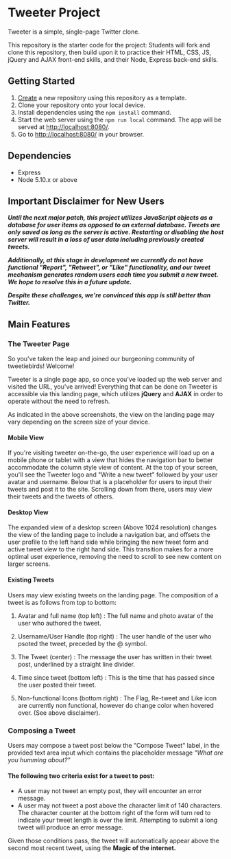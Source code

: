 # Tweeter Project

Tweeter is a simple, single-page Twitter clone.

This repository is the starter code for the project: Students will fork and clone this repository, then build upon it to practice their HTML, CSS, JS, jQuery and AJAX front-end skills, and their Node, Express back-end skills.

## Getting Started

1. [Create](https://docs.github.com/en/repositories/creating-and-managing-repositories/creating-a-repository-from-a-template) a new repository using this repository as a template.
2. Clone your repository onto your local device.
3. Install dependencies using the `npm install` command.
3. Start the web server using the `npm run local` command. The app will be served at <http://localhost:8080/>.
4. Go to <http://localhost:8080/> in your browser.

## Dependencies

- Express
- Node 5.10.x or above

## Important Disclaimer for New Users

***Until the next major patch, this project utilizes JavaScript objects as a database for user items as opposed to an external database. Tweets are only saved as long as the server is active. Restarting or disabling the host server will result in a loss of user data including previously created tweets.***

***Additionally, at this stage in development we currently do not have functional "Report", "Retweet", or "Like" functionality, and our tweet mechanism generates random users each time you submit a new tweet. We hope to resolve this in a future update.***

***Despite these challenges, we're convinced this app is still better than Twitter.***

## Main Features

### The Tweeter Page

So you've taken the leap and joined our burgeoning community of tweetiebirds! Welcome! 

Tweeter is a single page app, so once you've loaded up the web server and visited the URL, you've arrived! Everything that can be done on Tweeter is accessible via this landing page, which utilizes **jQuery** and **AJAX** in order to operate without the need to refresh.

As indicated in the above screenshots, the view on the landing page may vary depending on the screen size of your device.

#### Mobile View

If you're visiting tweeter on-the-go, the user experience will load up on a mobile phone or tablet with a view that hides the navigation bar to better accommodate the column style view of content. At the top of your screen, you'll see the Tweeter logo and "Write a new tweet" followed by your user avatar and username. Below that is a placeholder for users to input their tweets and post it to the site. Scrolling down from there, users may view their tweets and the tweets of others.

#### Desktop View

The expanded view of a desktop screen (Above 1024 resolution) changes the view of the landing page to include a navigation bar, and offsets the user profile to the left hand side while bringing the new tweet form and active tweet view to the right hand side. This transition makes for a more optimal user experience, removing the need to scroll to see new content on larger screens.

#### Existing Tweets

Users may view existing tweets on the landing page. The composition of a tweet is as follows from top to bottom:

1) Avatar and full name (top left) : The full name and photo avatar of the user who authored the tweet.

2) Username/User Handle (top right) : The user handle of the user who psoted the tweet, preceded by the @ symbol. 

3) The Tweet (center) : The message the user has written in their tweet post, underlined by a straight line divider. 

4) Time since tweet (bottom left) : This is the time that has passed since the user posted their tweet.

5) Non-functional Icons (bottom right) : The Flag, Re-tweet and Like icon are currently non functional, however do change color when hovered over. (See above disclaimer).

### Composing a Tweet

Users may compose a tweet post below the "Compose Tweet" label, in the provided text area input which contains the placeholder message *"What are you humming about?"* 

#### The following two criteria exist for a tweet to post:

- A user may not tweet an empty post, they will encounter an error message.
- A user may not tweet a post above the character limit of 140 characters. The character counter at the bottom right of the form will turn red to indicate your tweet length is over the limit. Attempting to submit a long tweet will produce an error message. 

Given those conditions pass, the tweet will automatically appear above the second most recent tweet, using the **Magic of the internet.**

